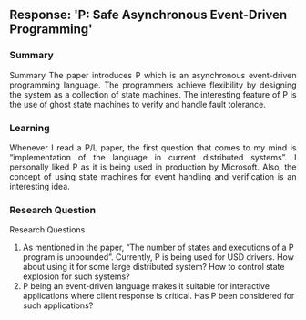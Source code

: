 ﻿## Response: 'P: Safe Asynchronous Event-Driven Programming'

### Summary

<p align="justify">
Summary
The paper introduces P which is an asynchronous event-driven programming language. The programmers achieve flexibility by designing the system as a collection of state machines. The interesting feature of P is the use of ghost state machines to verify and handle fault tolerance.
</p>

### Learning
<p align="justify">
Whenever I read a P/L paper, the first question that comes to my mind is  “implementation of the language in current distributed systems”. I personally liked P as it is being used in production by Microsoft. Also, the concept of using state machines for event handling and verification is an interesting idea.
</p>

### Research Question
<p align="justify">
Research Questions
</p>

1. As mentioned in the paper, “The number of states and executions of a P program is unbounded”. Currently, P is being used for USD drivers. How about using it for some large distributed system? How to control state explosion for such systems?
2. P being an event-driven language makes it suitable for interactive applications where client response is critical. Has P been considered for such applications?
